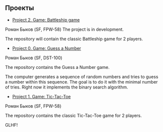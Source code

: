 ## Проекты
* [Project 2. Game: Battleship game](https://github.com/chingachguk1977/Battleship-game)

Роман Быков (SF, FPW-58) The project is in development.

The repository will contain the classic Battleship game for 2 players.


* [Project 0. Game: Guess a Number](https://github.com/chingachguk1977/Guess_a_number)

Роман Быков (SF, DST-100)

The repository contains the Guess a Number game.

The computer generates a sequence of random numbers and tries to guess a number within this sequence. The goal is to do it with the minimal number of tries. Right now it implements the binary search algorithm. 


* [Project 1. Game: Tic-Tac-Toe](https://github.com/chingachguk1977/my_tic-tac-toe/)

Роман Быков (SF, FPW-58)

The repository contains the classic Tic-Tac-Toe game for 2 players.



GLHF!
